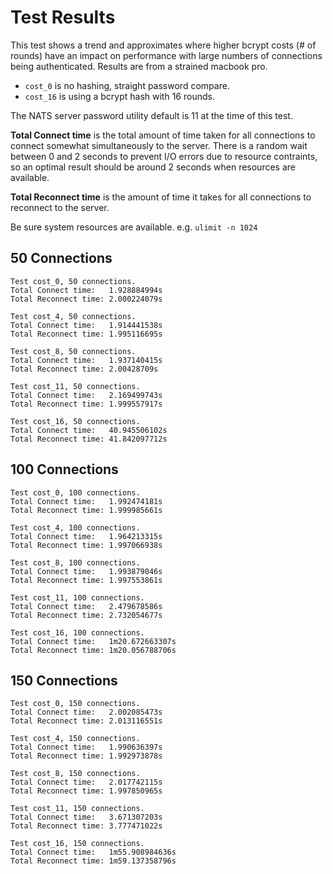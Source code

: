 # Test Results

This test shows a trend and approximates where higher bcrypt costs (# of rounds) have an impact on performance with large numbers of connections being authenticated. Results are from a strained macbook pro. 

* `cost_0` is no hashing, straight password compare.
* `cost_16` is using a bcrypt hash with 16 rounds.

The NATS server password utility default is 11 at the time of this test.

**Total Connect time** is the total amount of time taken for all connections to connect somewhat simultaneously to the server.  There is a random wait between 0 and 2 seconds to prevent I/O errors due to resource contraints, so an optimal result should be around 2 seconds when resources are available.

**Total Reconnect time** is the amount of time it takes for all connections to reconnect to the server.


Be sure system resources are available.  e.g. `ulimit -n 1024`

## 50 Connections

```
Test cost_0, 50 connections.
Total Connect time:   1.928884994s
Total Reconnect time: 2.000224079s

Test cost_4, 50 connections.
Total Connect time:   1.914441538s
Total Reconnect time: 1.995116695s

Test cost_8, 50 connections.
Total Connect time:   1.937140415s
Total Reconnect time: 2.00428709s

Test cost_11, 50 connections.
Total Connect time:   2.169499743s
Total Reconnect time: 1.999557917s

Test cost_16, 50 connections.
Total Connect time:   40.945506102s
Total Reconnect time: 41.842097712s
```
## 100 Connections
```
Test cost_0, 100 connections.
Total Connect time:   1.992474181s
Total Reconnect time: 1.999985661s

Test cost_4, 100 connections.
Total Connect time:   1.964213315s
Total Reconnect time: 1.997066938s

Test cost_8, 100 connections.
Total Connect time:   1.993879046s
Total Reconnect time: 1.997553861s

Test cost_11, 100 connections.
Total Connect time:   2.479678586s
Total Reconnect time: 2.732054677s

Test cost_16, 100 connections.
Total Connect time:   1m20.672663307s
Total Reconnect time: 1m20.056788706s
```
## 150 Connections
```
Test cost_0, 150 connections.
Total Connect time:   2.002085473s
Total Reconnect time: 2.013116551s

Test cost_4, 150 connections.
Total Connect time:   1.990636397s
Total Reconnect time: 1.992973878s

Test cost_8, 150 connections.
Total Connect time:   2.017742115s
Total Reconnect time: 1.997850965s

Test cost_11, 150 connections.
Total Connect time:   3.671307203s
Total Reconnect time: 3.777471022s

Test cost_16, 150 connections.
Total Connect time:   1m55.908984636s
Total Reconnect time: 1m59.137358796s
```
